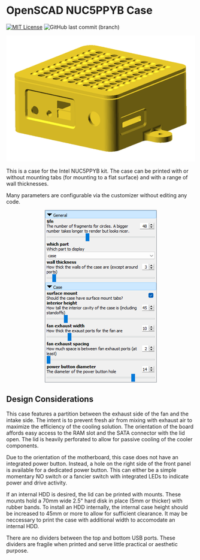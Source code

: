 # OpenSCAD NUC5PPYB Case

[![MIT License](https://img.shields.io/github/license/too-gee/openscad-nuc5ppyb-case)](https://github.com/too-gee/openscad-nuc5ppyb-case/blob/main/LICENSE)
![GitHub last commit (branch)](https://img.shields.io/github/last-commit/too-gee/openscad-nuc5ppyb-case/main)

<div align="center">
  <img src="./images/case.png" alt="Case Image" width="600" />
</div>

This is a case for the Intel NUC5PPYB kit. The case can be printed with or without mounting tabs (for mounting to a flat surface) and with a range of wall thicknesses.

Many parameters are configurable via the customizer without editing any code.

<div align="center">
  <img src="./images/options.png" alt="Case Image" width="299" />
</div>

## Design Considerations

This case features a partition between the exhaust side of the fan and the intake side. The intent is to prevent fresh air from mixing with exhaust air to maximize the efficiency of the cooling solution. The orientation of the board affords easy access to the RAM slot and the SATA connector with the lid open. The lid is heavily perforated to allow for passive cooling of the cooler components.

Due to the orientation of the motherboard, this case does not have an integrated power button. Instead, a hole on the right side of the front panel is available for a dedicated power button. This can either be a simple momentary NO switch or a fancier switch with integrated LEDs to indicate power and drive activity.

If an internal HDD is desired, the lid can be printed with mounts. These mounts hold a 70mm wide 2.5" hard disk in place (5mm or thicker) with rubber bands. To install an HDD internally, the internal case height should be increased to 45mm or more to allow for sufficient clearance. It may be neccessary to print the case with additional width to accomodate an internal HDD.

There are no dividers between the top and bottom USB ports. These dividers are fragile when printed and serve little practical or aesthetic purpose.
